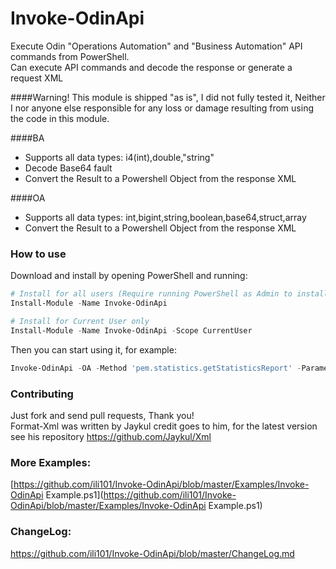 # Invoke-OdinApi
Execute Odin "Operations Automation" and "Business Automation" API commands from PowerShell.<br>
Can execute API commands and decode the response or generate a request XML

####Warning!
This module is shipped "as is", I did not fully tested it, Neither I nor anyone else responsible for any loss or damage resulting from using the code in this module.

####BA
* Supports all data types: i4(int),double,"string"
* Decode Base64 fault
* Convert the Result to a Powershell Object from the response XML

####OA
* Supports all data types: int,bigint,string,boolean,base64,struct,array
* Convert the Result to a Powershell Object from the response XML

### How to use
Download and install by opening PowerShell and running:
```powershell
# Install for all users (Require running PowerShell as Admin to install)
Install-Module -Name Invoke-OdinApi

# Install for Current User only
Install-Module -Name Invoke-OdinApi -Scope CurrentUser
```
Then you can start using it, for example:
```powershell
Invoke-OdinApi -OA -Method 'pem.statistics.getStatisticsReport' -Parameters @{reports=@(@{name='poaVersion'; value='0'})} -SendTo '123.123.123.123'
```

### Contributing
Just fork and send pull requests, Thank you!<br>
Format-Xml was written by Jaykul credit goes to him, for the latest version see his repository https://github.com/Jaykul/Xml

### More Examples:
[https://github.com/ili101/Invoke-OdinApi/blob/master/Examples/Invoke-OdinApi Example.ps1](https://github.com/ili101/Invoke-OdinApi/blob/master/Examples/Invoke-OdinApi Example.ps1)

### ChangeLog:
https://github.com/ili101/Invoke-OdinApi/blob/master/ChangeLog.md
